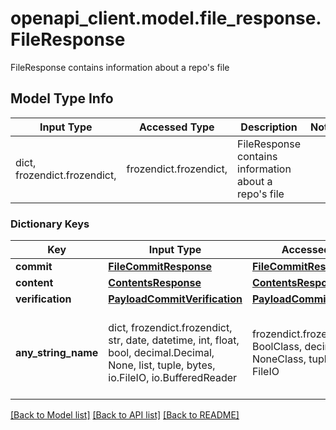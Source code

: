# openapi_client.model.file_response.FileResponse

FileResponse contains information about a repo's file

## Model Type Info
Input Type | Accessed Type | Description | Notes
------------ | ------------- | ------------- | -------------
dict, frozendict.frozendict,  | frozendict.frozendict,  | FileResponse contains information about a repo&#x27;s file | 

### Dictionary Keys
Key | Input Type | Accessed Type | Description | Notes
------------ | ------------- | ------------- | ------------- | -------------
**commit** | [**FileCommitResponse**](FileCommitResponse.md) | [**FileCommitResponse**](FileCommitResponse.md) |  | [optional] 
**content** | [**ContentsResponse**](ContentsResponse.md) | [**ContentsResponse**](ContentsResponse.md) |  | [optional] 
**verification** | [**PayloadCommitVerification**](PayloadCommitVerification.md) | [**PayloadCommitVerification**](PayloadCommitVerification.md) |  | [optional] 
**any_string_name** | dict, frozendict.frozendict, str, date, datetime, int, float, bool, decimal.Decimal, None, list, tuple, bytes, io.FileIO, io.BufferedReader | frozendict.frozendict, str, BoolClass, decimal.Decimal, NoneClass, tuple, bytes, FileIO | any string name can be used but the value must be the correct type | [optional]

[[Back to Model list]](../../README.md#documentation-for-models) [[Back to API list]](../../README.md#documentation-for-api-endpoints) [[Back to README]](../../README.md)

